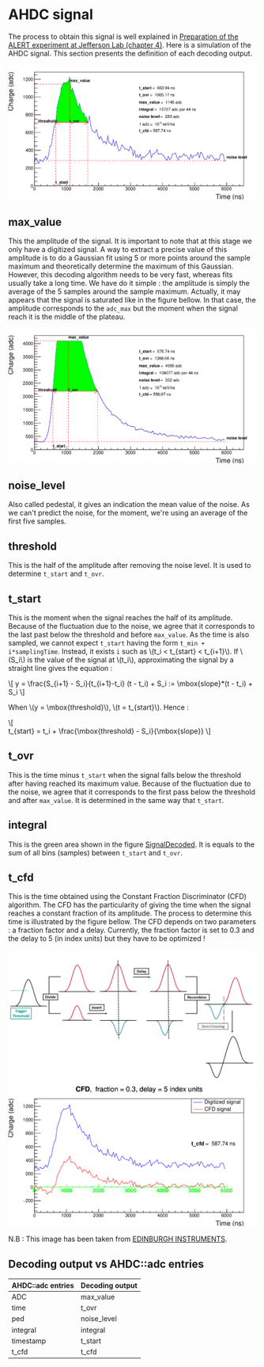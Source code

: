 # AHDC signal

The process to obtain this signal is well explained in [Preparation of the ALERT experiment at Jefferson Lab (chapter 4)](https://ftouchte.github.io/projects/). Here is a simulation of the AHDC signal.  This section presents the definition of each decoding output.

![AHDC signal + decoding](../images/SignalDecoded.png)

## max_value 

This the amplitude of the signal. It is important to note that at this stage we only have a digitized signal. A way to extract a precise value of this amplitude is to do a Gaussian fit using 5 or more points around the sample maximum and theoretically determine the maximum of this Gaussian. However, this decoding algorithm needs to be very fast, whereas fits usually take a long time. We have do it simple : the amplitude is simply the average of the 5 samples around the sample maximum. Actually, it may appears that the signal is saturated like in the figure bellow. In that case, the amplitude corresponds to the `adc_max` but the moment when the signal reach it is the middle of the plateau.


![SignalExamplePlateau.png](../images/SignalExamplePlateau.png)


## noise_level 

Also called pedestal, it gives an indication the mean value of the noise. As we can't predict the noise, for the moment, we're using an average of the first five samples.

## threshold 

This is the half of the amplitude after removing the noise level. It is used to determine `t_start` and `t_ovr`.

## t_start 

This is the moment when the signal reaches the half of its amplitude. Because of the fluctuation due to the noise, we agree that it corresponds to the last past below the threshold and before `max_value`. As the time is also sampled, we cannot expect `t_start` having the form `t_min + i*samplingTime`. Instead, it exists `i` such as \\(t_i < t_{start} < t_{i+1}\\). If \\(S_i\\) is the value of the signal at \\(t_i\\), approximating the signal by a straight line gives the equation :

\\[
    y = \frac{S_{i+1} - S_i}{t_{i+1}-t_i} (t - t_i) + S_i := \mbox{slope}*(t - t_i) + S_i
\\]

When \\(y = \mbox{threshold}\\), \\(t = t_{start}\\). Hence :

\\[    
    t_{start} = t_i + \frac{\mbox{threshold} - S_i}{\mbox{slope}} 
\\]
    

## t_ovr 

This is the time minus `t_start` when the signal falls below the threshold after having reached its maximum value. Because of the fluctuation due to the noise, we agree that it corresponds to the first pass below the threshold and after `max_value`. It is determined in the same way that `t_start`. 

## integral 

This is the green area shown in the figure [SignalDecoded](#ahdc-signal). It is equals to the sum of all bins (samples) between `t_start` and `t_ovr`. 

## t_cfd 

This is the time obtained using the Constant Fraction Discriminator (CFD) algorithm. The CFD has the particularity of giving the time when the signal reaches a constant fraction of its amplitude. The process to determine this time is illustrated by the figure bellow. The CFD depends on two parameters : a fraction factor and a delay. Currently, the fraction factor is set to $0.3$ and the delay to 5 (in index units) but they have to be optimized ! 

![AlgoCFD.png](../images/cfd-algorithm.png)
![SignalCFDApplied.png](../images/SignalCFDApplied.png)

N.B : This image has been taken from [EDINBURGH INSTRUMENTS](https://www.edinst.com/blog/constant-fraction-discrimination/).

## Decoding output vs AHDC::adc entries

| AHDC::adc entries | Decoding output |
|-|-|
|ADC|max_value|
|time|t_ovr|
|ped|noise_level|
|integral|integral|
timestamp|t_start|
|t_cfd|t_cfd|